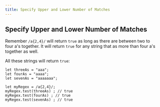```yaml
---
title: Specify Upper and Lower Number of Matches
---
```

## Specify Upper and Lower Number of Matches

Remember `/a{2,4}/` will return `true` as long as there are between two to four a's together. It will return `true` for any string that as more than four a's together as well.

All these strings will return `true`:
```
let threeAs = "aaa";
let fourAs = "aaaa";
let sevenAs = "aaaaaaa";

let myRegex = /a{2,4}/;
myRegex.test(threeAs) ; // true
myRegex.test(fourAs) ; // true
myRegex.test(sevenAs) ; // true
```
